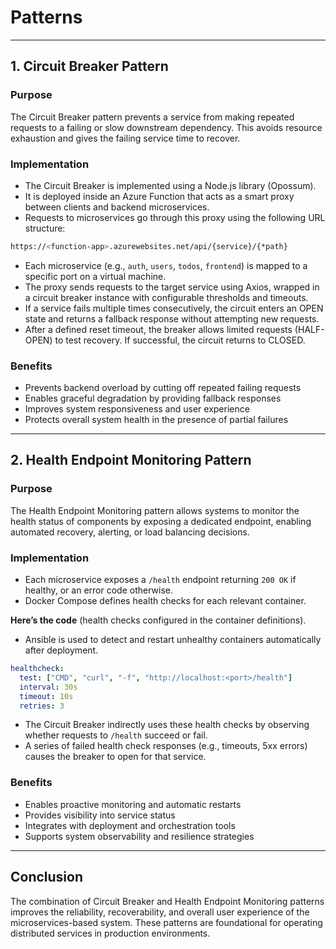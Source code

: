 # Patterns

---

## 1. Circuit Breaker Pattern

### Purpose

The Circuit Breaker pattern prevents a service from making repeated requests to a failing or slow downstream dependency. This avoids resource exhaustion and gives the failing service time to recover.

### Implementation

- The Circuit Breaker is implemented using a Node.js library (Opossum).
- It is deployed inside an Azure Function that acts as a smart proxy between clients and backend microservices.
- Requests to microservices go through this proxy using the following URL structure:

```bash
https://<function-app>.azurewebsites.net/api/{service}/{*path}
```

- Each microservice (e.g., `auth`, `users`, `todos`, `frontend`) is mapped to a specific port on a virtual machine.
- The proxy sends requests to the target service using Axios, wrapped in a circuit breaker instance with configurable thresholds and timeouts.
- If a service fails multiple times consecutively, the circuit enters an OPEN state and returns a fallback response without attempting new requests.
- After a defined reset timeout, the breaker allows limited requests (HALF-OPEN) to test recovery. If successful, the circuit returns to CLOSED.

### Benefits

- Prevents backend overload by cutting off repeated failing requests
- Enables graceful degradation by providing fallback responses
- Improves system responsiveness and user experience
- Protects overall system health in the presence of partial failures

---

## 2. Health Endpoint Monitoring Pattern

### Purpose

The Health Endpoint Monitoring pattern allows systems to monitor the health status of components by exposing a dedicated endpoint, enabling automated recovery, alerting, or load balancing decisions.

### Implementation

- Each microservice exposes a `/health` endpoint returning `200 OK` if healthy, or an error code otherwise.
- Docker Compose defines health checks for each relevant container.

**Here’s the code** (health checks configured in the container definitions).

- Ansible is used to detect and restart unhealthy containers automatically after deployment.

```yaml
healthcheck:
  test: ["CMD", "curl", "-f", "http://localhost:<port>/health"]
  interval: 30s
  timeout: 10s
  retries: 3
```

- The Circuit Breaker indirectly uses these health checks by observing whether requests to `/health` succeed or fail.
- A series of failed health check responses (e.g., timeouts, 5xx errors) causes the breaker to open for that service.

### Benefits

- Enables proactive monitoring and automatic restarts
- Provides visibility into service status
- Integrates with deployment and orchestration tools
- Supports system observability and resilience strategies

---

## Conclusion

The combination of Circuit Breaker and Health Endpoint Monitoring patterns improves the reliability, recoverability, and overall user experience of the microservices-based system. These patterns are foundational for operating distributed services in production environments.
